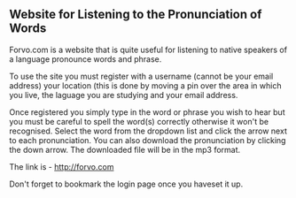 ## Website for Listening to the Pronunciation of Words

Forvo.com is a website that is quite useful for listening to native speakers of a language pronounce words and phrase.
 
To use the site you must register with a username (cannot be your email address) your location (this is done by moving a pin over the area in which you live, the laguage you are studying and your email address.
 
Once registered you simply type in the word or phrase you wish to hear but you must be careful to spell the word(s) correctly otherwise it won't be recognised. Select the word from the dropdown list and click the arrow next to each pronunciation.
You can also download the pronunciation by clicking the down arrow. The downloaded file will be in the mp3 format.

The link is - http://forvo.com

Don't forget to bookmark the login page once you haveset it up.  